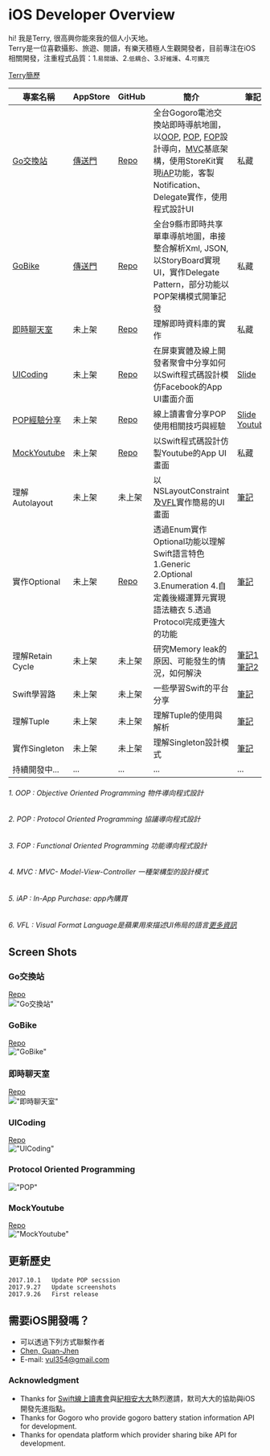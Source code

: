 
# iOS Developer Overview

hi! 我是Terry, 很高興你能來我的個人小天地。<br>
Terry是一位喜歡攝影、旅遊、閱讀，有樂天積極人生觀開發者，目前專注在iOS相關開發，注重程式品質：1.`易閱讀`、2.`低耦合`、3.`好維護`、4.`可擴充`<br>

[Terry簡歷](https://goo.gl/tmE5w5)

| 專案名稱| AppStore | GitHub | 簡介 | 筆記 |
| ------| ------- | ------ | ------ | ------ |
| [Go交換站](#go交換站) | [傳送門](https://goo.gl/oT9ymK) | [Repo](https://goo.gl/t7BRz3) | 全台Gogoro電池交換站即時導航地圖，以[OOP](#1-oop--objective-oriented-programming-物件導向程式設計), [POP](#2-pop--protocol-oriented-programming-協議導向程式設計), [FOP](#3-fop--functional-oriented-programming-功能導向程式設計)設計導向，[MVC](#4-mvc--mvc--model-view-controller-一種架構型的設計模式)基底架構，使用StoreKit實現[iAP](#5-iap--in-app-purchase-app內購買)功能，客製 Notification、Delegate實作，使用程式設計UI | 私藏 |
| [GoBike](#gobike) | [傳送門](https://goo.gl/cqPrsf)| [Repo](https://goo.gl/sDVT3t) | 全台9縣市即時共享單車導航地圖，串接整合解析Xml, JSON, 以StoryBoard實現UI，實作Delegate Pattern，部分功能以POP架構模式開筆記發| 私藏 |
| [即時聊天室](#即時聊天室) | 未上架 | [Repo](https://goo.gl/QjQe8W) | 理解即時資料庫的實作 | 私藏 |
| [UICoding](#uicoding) | 未上架 | [Repo](https://goo.gl/nZqR2h) | 在屏東實體及線上開發者聚會中分享如何以Swift程式碼設計模仿Facebook的App UI畫面介面 | [Slide](https://goo.gl/1ZcGzc) |
| [POP經驗分享](#protocol-oriented-programming) | 未上架 | [Repo](https://goo.gl/sRCiNq) | 線上讀書會分享POP使用相關技巧與經驗 | [Slide](https://goo.gl/Pzp1Hj) [Youtube](https://goo.gl/64k56Y) |
| [MockYoutube](#mockYoutube) | 未上架 | [Repo](https://goo.gl/2dP8se) | 以Swift程式碼設計仿製Youtube的App UI畫面 | 私藏 |
| 理解 Autolayout | 未上架 | 未上架 | 以NSLayoutConstraint及[VFL](#6-vfl--visual-format-language是蘋果用來描述ui佈局的語言更多資訊)實作簡易的UI畫面| [筆記](https://goo.gl/8KgPEs) |
| 實作Optional | 未上架 | [Repo](https://goo.gl/4w53mS) | 透過Enum實作Optional功能以理解Swift語言特色<br> 1.Generic 2.Optional 3.Enumeration 4.自定義後綴運算元實現語法糖衣 5.透過Protocol完成更強大的功能 <br/> | [筆記](https://goo.gl/SW95Ys) |
| 理解Retain Cycle | 未上架 | 未上架 | 研究Memory leak的原因、可能發生的情況，如何解決 |  [筆記1](https://goo.gl/EFhV4k)   <br>[筆記2](https://goo.gl/oYJBWJ)<br/> |
| Swift學習路 | 未上架 | 未上架 | 一些學習Swift的平台分享 | [筆記](https://goo.gl/GwU5iH) |
| 理解Tuple | 未上架 | 未上架 | 理解Tuple的使用與解析 | [筆記](https://goo.gl/UPw2Ac) |
| 實作Singleton | 未上架 | 未上架 | 理解Singleton設計模式 | [筆記](https://goo.gl/EbQhQS) |
| 持續開發中... | ...| ... | ... | ... |




###### 1. OOP : Objective Oriented Programming 物件導向程式設計 
###### 2. POP : Protocol Oriented Programming 協議導向程式設計
###### 3. FOP : Functional Oriented Programming 功能導向程式設計
###### 4. MVC : MVC- Model-View-Controller 一種架構型的設計模式
###### 5. iAP : In-App Purchase: app內購買
###### 6. VFL : Visual Format Language是蘋果用來描述UI佈局的語言[更多資訊](https://goo.gl/UDCXNm)





## Screen Shots

### Go交換站 
[Repo](https://goo.gl/QjQe8W)<br>
!["Go交換站"](/screenshots/GoBattery.jpg)
### GoBike
[Repo](https://goo.gl/sDVT3t)<br>
!["GoBike"](/screenshots/Gobike.jpg)
### 即時聊天室
[Repo](https://goo.gl/QjQe8W)<br>
!["即時聊天室"](/screenshots/chatroom.jpg)
### UICoding
[Repo](https://goo.gl/nZqR2h)<br>
!["UICoding"](/screenshots/mockFacebookUI.jpg)
### Protocol Oriented Programming
!["POP"](/screenshots/POP.png)
### MockYoutube
[Repo](https://goo.gl/2dP8se)<br>
!["MockYoutube"](/screenshots/mockYoutube.jpg)



## 更新歷史 
	2017.10.1	Update POP secssion
	2017.9.27   Update screenshots
	2017.9.26   First release
## 需要iOS開發嗎？
* 可以透過下列方式聯繫作者
* [Chen, Guan-Jhen](https://goo.gl/USI7g5)
* E-mail: <vul354@gmail.com>

### Acknowledgment
- Thanks for [Swift線上讀書會](http://bit.ly/2f15cS4)與[紀相安大大](http://bit.ly/2f1oUxg)熱烈邀請，默司大大的協助與iOS開發先進指點。
- Thanks for Gogoro who provide gogoro battery station information API for development.
- Thanks for opendata platform which provider sharing bike API for development.



